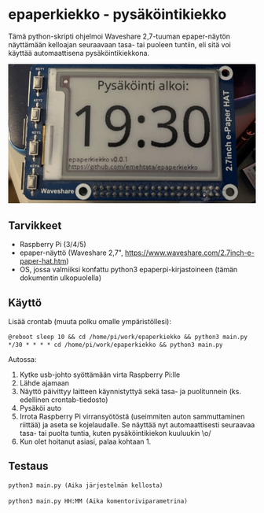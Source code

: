 # epaperkiekko - pysäköintikiekko

Tämä python-skripti ohjelmoi Waveshare 2,7-tuuman epaper-näytön näyttämään kelloajan seuraavaan tasa- tai puoleen tuntiin, eli sitä voi käyttää automaattisena pysäköintikiekkona.

![alt text](doc/epaperkiekko.jpg)

## Tarvikkeet

* Raspberry Pi (3/4/5)
* epaper-näyttö (Waveshare 2,7", https://www.waveshare.com/2.7inch-e-paper-hat.htm)
* OS, jossa valmiiksi konfattu python3 epaperpi-kirjastoineen (tämän dokumentin ulkopuolella)

## Käyttö

Lisää crontab (muuta polku omalle ympäristöllesi):

    @reboot sleep 10 && cd /home/pi/work/epaperkiekko && python3 main.py
    */30 * * * * cd /home/pi/work/epaperkiekko && python3 main.py

Autossa:

1. Kytke usb-johto syöttämään virta Raspberry Pi:lle
1. Lähde ajamaan
1. Näyttö päivittyy laitteen käynnistyttyä sekä tasa- ja puolitunnein (ks. edellinen crontab-tiedosto)
1. Pysäköi auto
1. Irrota Raspberry Pi virransyötöstä (useimmiten auton sammuttaminen riittää) ja aseta se kojelaudalle. Se näyttää nyt automaattisesti seuraavaa tasa- tai puolta tuntia, kuten pysäköintikiekon kuuluukin \o/
1. Kun olet hoitanut asiasi, palaa kohtaan 1.


## Testaus

    python3 main.py (Aika järjestelmän kellosta)

    python3 main.py HH:MM (Aika komentoriviparametrina)

